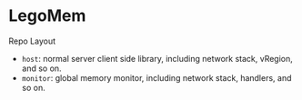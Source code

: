 # LegoMem

Repo Layout

- `host`: normal server client side library, including network stack, vRegion, and so on.
- `monitor`: global memory monitor, including network stack, handlers, and so on.
